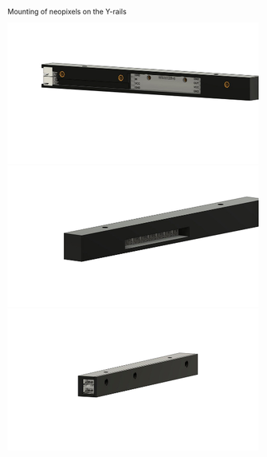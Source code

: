 Mounting of neopixels on the Y-rails

![Image 1](Images/Neopixel_V0.jpg)
![Image 2](Images/Neopixel_V0_1.jpg)
![Image 3](Images/Neopixel_V0_2.jpg)